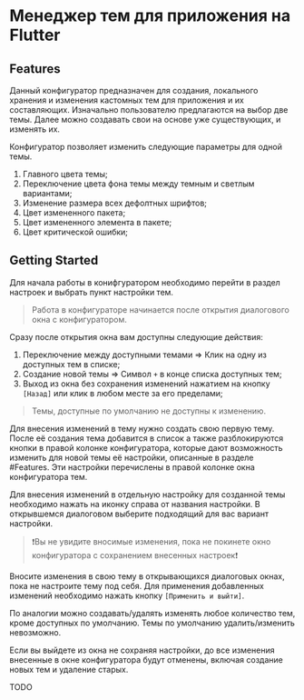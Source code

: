 
#  Менеджер тем для приложения на Flutter

## Features

Данный конфигуратор предназначен для создания, локального хранения и изменения кастомных тем для приложения и их составляющих. Изначально пользователю предлагаются на выбор две темы. Далее можно создавать свои на основе уже существующих, и изменять их.

Конфигуратор позволяет изменить следующие параметры для одной темы.
1. Главного цвета темы;
2. Переключение цвета фона темы между темным и светлым вариантами;
3. Изменение размера всех дефолтных шрифтов;
4. Цвет измененного пакета;
5. Цвет измененного элемента в пакете;
6. Цвет критической ошибки;

## Getting Started

Для начала работы в конифгуратором необходимо перейти в раздел настроек и выбрать пункт настройки тем.

> Работа в конфигураторе начинается после открытия диалогового окна с конфигуратором.

Сразу после открытия окна вам доступны следующие действия:

1. Переключение между доступными темами => Клик на одну из доступных тем в списке;
2. Создание новой темы => Символ `+` в конце списка доступных тем;
3. Выход из окна без сохранения изменений нажатием на кнопку `[Назад]` или клик в любом месте за его пределами;

> Темы, доступные по умолчанию не доступны к изменению. 

Для внесения изменений в тему нужно создать свою первую тему. После её создания тема добавится в список а также разблокируются кнопки в правой колонке конфигуратора, которые дают возможность изменить для новой темы её настройки, описанные в разделе #Features.
Эти настройки перечислены в правой колонке окна конфигуратора тем.

Для внесения изменений в отдельную настройку для созданной темы необходимо нажать на иконку справа от названия настройки.
В открывшемся диалоговом выберите подходящий для вас вариант настройки.

 >❗Вы не увидите вносимые изменения, пока не покинете окно конфигуратора с сохранением внесенных настроек❗

Вносите изменения в свою тему в открывающихся диалоговых окнах, пока не настроите тему под себя.
Для применения добавленных изменений необходимо нажать кнопку `[Применить и выйти]`. 

По аналогии можно создавать/удалять изменять любое количество тем, кроме доступных по умолчанию. Темы по умолчанию удалить/изменить невозможно.

Если вы выйдете из окна не сохраняя настройки, до все изменения внесенные в окне конфигуратора будут отменены, включая создание новых тем и удаление старых.



TODO

